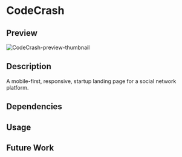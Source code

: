# CodeCrash

## Preview
![CodeCrash-preview-thumbnail](https://skyreep.github.io/code-crash/images/thumbnail.png "CodeCrash Preview")


## Description
A mobile-first, responsive, startup landing page for a social network platform. 

## Dependencies

## Usage

## Future Work
